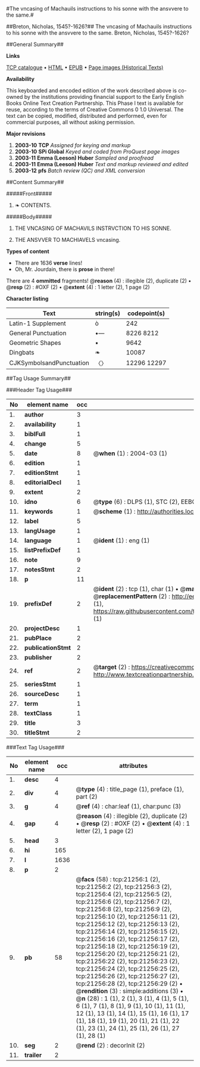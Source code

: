 #The vncasing of Machauils instructions to his sonne with the ansvvere to the same.#

##Breton, Nicholas, 1545?-1626?##
The vncasing of Machauils instructions to his sonne with the ansvvere to the same.
Breton, Nicholas, 1545?-1626?

##General Summary##

**Links**

[TCP catalogue](http://www.ota.ox.ac.uk/tcp/)  • 
[HTML](http://tei.it.ox.ac.uk/tcp/Texts-HTML/free/A16/A16802.html)  • 
[EPUB](http://tei.it.ox.ac.uk/tcp/Texts-EPUB/free/A16/A16802.epub) • 
[Page images (Historical Texts)](https://data.historicaltexts.jisc.ac.uk/view?pubId=eebo-99855754e&pageId=eebo-99855754e-21256-1)

**Availability**

This keyboarded and encoded edition of the
	       work described above is co-owned by the institutions
	       providing financial support to the Early English Books
	       Online Text Creation Partnership. This Phase I text is
	       available for reuse, according to the terms of Creative
	       Commons 0 1.0 Universal. The text can be copied,
	       modified, distributed and performed, even for
	       commercial purposes, all without asking permission.

**Major revisions**

1. __2003-10__ __TCP__ *Assigned for keying and markup*
1. __2003-10__ __SPi Global__ *Keyed and coded from ProQuest page images*
1. __2003-11__ __Emma (Leeson) Huber__ *Sampled and proofread*
1. __2003-11__ __Emma (Leeson) Huber__ *Text and markup reviewed and edited*
1. __2003-12__ __pfs__ *Batch review (QC) and XML conversion*

##Content Summary##

#####Front#####

1. ❧ CONTENTS.

#####Body#####

1. THE VNCASING OF MACHAVILS INSTRVCTION TO HIS SONNE.

1. THE ANSVVER TO MACHIAVELS vncasing.

**Types of content**

  * There are 1636 **verse** lines!
  * Oh, Mr. Jourdain, there is **prose** in there!

There are 4 **ommitted** fragments! 
 @__reason__ (4) : illegible (2), duplicate (2)  •  @__resp__ (2) : #OXF (2)  •  @__extent__ (4) : 1 letter (2), 1 page (2)

**Character listing**


|Text|string(s)|codepoint(s)|
|---|---|---|
|Latin-1 Supplement|ò|242|
|General Punctuation|•—|8226 8212|
|Geometric Shapes|▪|9642|
|Dingbats|❧|10087|
|CJKSymbolsandPunctuation|〈〉|12296 12297|

##Tag Usage Summary##

###Header Tag Usage###

|No|element name|occ|attributes|
|---|---|---|---|
|1.|__author__|3||
|2.|__availability__|1||
|3.|__biblFull__|1||
|4.|__change__|5||
|5.|__date__|8| @__when__ (1) : 2004-03 (1)|
|6.|__edition__|1||
|7.|__editionStmt__|1||
|8.|__editorialDecl__|1||
|9.|__extent__|2||
|10.|__idno__|6| @__type__ (6) : DLPS (1), STC (2), EEBO-CITATION (1), PROQUEST (1), VID (1)|
|11.|__keywords__|1| @__scheme__ (1) : http://authorities.loc.gov/ (1)|
|12.|__label__|5||
|13.|__langUsage__|1||
|14.|__language__|1| @__ident__ (1) : eng (1)|
|15.|__listPrefixDef__|1||
|16.|__note__|9||
|17.|__notesStmt__|2||
|18.|__p__|11||
|19.|__prefixDef__|2| @__ident__ (2) : tcp (1), char (1)  •  @__matchPattern__ (2) : ([0-9\-]+):([0-9IVX]+) (1), (.+) (1)  •  @__replacementPattern__ (2) : http://eebo.chadwyck.com/downloadtiff?vid=$1&page=$2 (1), https://raw.githubusercontent.com/textcreationpartnership/Texts/master/tcpchars.xml#$1 (1)|
|20.|__projectDesc__|1||
|21.|__pubPlace__|2||
|22.|__publicationStmt__|2||
|23.|__publisher__|2||
|24.|__ref__|2| @__target__ (2) : https://creativecommons.org/publicdomain/zero/1.0/ (1), http://www.textcreationpartnership.org/docs/. (1)|
|25.|__seriesStmt__|1||
|26.|__sourceDesc__|1||
|27.|__term__|1||
|28.|__textClass__|1||
|29.|__title__|3||
|30.|__titleStmt__|2||


###Text Tag Usage###

|No|element name|occ|attributes|
|---|---|---|---|
|1.|__desc__|4||
|2.|__div__|4| @__type__ (4) : title_page (1), preface (1), part (2)|
|3.|__g__|4| @__ref__ (4) : char:leaf (1), char:punc (3)|
|4.|__gap__|4| @__reason__ (4) : illegible (2), duplicate (2)  •  @__resp__ (2) : #OXF (2)  •  @__extent__ (4) : 1 letter (2), 1 page (2)|
|5.|__head__|3||
|6.|__hi__|165||
|7.|__l__|1636||
|8.|__p__|2||
|9.|__pb__|58| @__facs__ (58) : tcp:21256:1 (2), tcp:21256:2 (2), tcp:21256:3 (2), tcp:21256:4 (2), tcp:21256:5 (2), tcp:21256:6 (2), tcp:21256:7 (2), tcp:21256:8 (2), tcp:21256:9 (2), tcp:21256:10 (2), tcp:21256:11 (2), tcp:21256:12 (2), tcp:21256:13 (2), tcp:21256:14 (2), tcp:21256:15 (2), tcp:21256:16 (2), tcp:21256:17 (2), tcp:21256:18 (2), tcp:21256:19 (2), tcp:21256:20 (2), tcp:21256:21 (2), tcp:21256:22 (2), tcp:21256:23 (2), tcp:21256:24 (2), tcp:21256:25 (2), tcp:21256:26 (2), tcp:21256:27 (2), tcp:21256:28 (2), tcp:21256:29 (2)  •  @__rendition__ (3) : simple:additions (3)  •  @__n__ (28) : 1 (1), 2 (1), 3 (1), 4 (1), 5 (1), 6 (1), 7 (1), 8 (1), 9 (1), 10 (1), 11 (1), 12 (1), 13 (1), 14 (1), 15 (1), 16 (1), 17 (1), 18 (1), 19 (1), 20 (1), 21 (1), 22 (1), 23 (1), 24 (1), 25 (1), 26 (1), 27 (1), 28 (1)|
|10.|__seg__|2| @__rend__ (2) : decorInit (2)|
|11.|__trailer__|2||
